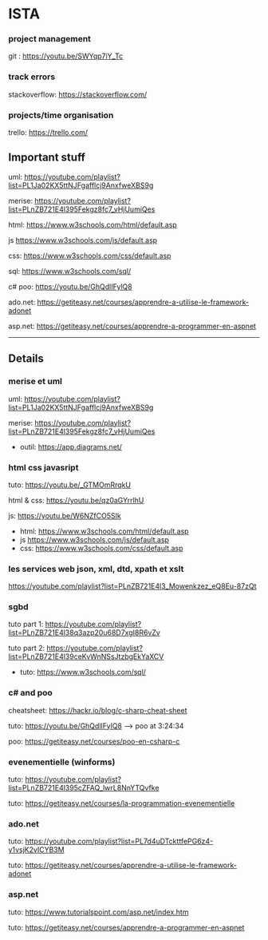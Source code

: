 # ISTA

### project management

git : https://youtu.be/SWYqp7iY_Tc

### track errors

stackoverflow: https://stackoverflow.com/

### projects/time organisation

trello: https://trello.com/

## Important stuff

uml: https://youtube.com/playlist?list=PL1Ja02KX5ttNJFgafflcj9AnxfweXBS9g

merise: https://youtube.com/playlist?list=PLnZB721E4l395Fekgz8fc7_vHjUumiQes

html: https://www.w3schools.com/html/default.asp

js https://www.w3schools.com/js/default.asp

css: https://www.w3schools.com/css/default.asp

sql: https://www.w3schools.com/sql/

c# poo: https://youtu.be/GhQdlIFylQ8

ado.net: https://getiteasy.net/courses/apprendre-a-utilise-le-framework-adonet

asp.net: https://getiteasy.net/courses/apprendre-a-programmer-en-aspnet

---

## Details

### merise et uml

uml: https://youtube.com/playlist?list=PL1Ja02KX5ttNJFgafflcj9AnxfweXBS9g

merise: https://youtube.com/playlist?list=PLnZB721E4l395Fekgz8fc7_vHjUumiQes

-   outil: https://app.diagrams.net/

### html css javasript

tuto: https://youtu.be/_GTMOmRrqkU

html & css: https://youtu.be/qz0aGYrrlhU

js: https://youtu.be/W6NZfCO5SIk

-   html: https://www.w3schools.com/html/default.asp
-   js https://www.w3schools.com/js/default.asp
-   css: https://www.w3schools.com/css/default.asp

### les services web json, xml, dtd, xpath et xslt

https://youtube.com/playlist?list=PLnZB721E4l3_Mowenkzez_eQ8Eu-87zQt

### sgbd

tuto part 1: https://youtube.com/playlist?list=PLnZB721E4l38q3azp20u68D7xgI8R6vZv

tuto part 2: https://youtube.com/playlist?list=PLnZB721E4l39ceKvWnNSsJtzbgEkYaXCV

-   tuto: https://www.w3schools.com/sql/

### c# and poo

cheatsheet: https://hackr.io/blog/c-sharp-cheat-sheet

tuto: https://youtu.be/GhQdlIFylQ8 --> poo at 3:24:34

poo: https://getiteasy.net/courses/poo-en-csharp-c

### evenementielle (winforms)

tuto: https://youtube.com/playlist?list=PLnZB721E4l395cZFAQ_lwrL8NnYTQvfke

tuto: https://getiteasy.net/courses/la-programmation-evenementielle

### ado.net

tuto: https://youtube.com/playlist?list=PL7d4uDTckttfePG6z4-y1vsjK2vICYB3M

tuto: https://getiteasy.net/courses/apprendre-a-utilise-le-framework-adonet

### asp.net

tuto: https://www.tutorialspoint.com/asp.net/index.htm

tuto: https://getiteasy.net/courses/apprendre-a-programmer-en-aspnet
